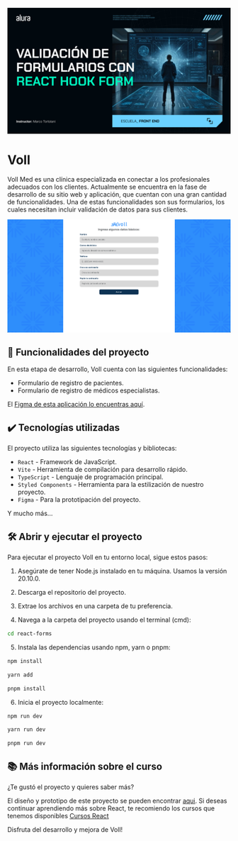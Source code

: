 ![Voll](thumb.webp)

# Voll

Voll Med es una clínica especializada en conectar a los profesionales adecuados con los clientes. Actualmente se encuentra en la fase de desarrollo de su sitio web y aplicación, que cuentan con una gran cantidad de funcionalidades. Una de estas funcionalidades son sus formularios, los cuales necesitan incluir validación de datos para sus clientes.

![Imagen de la aplicación de Voll](voll.png)

## 🔨 Funcionalidades del proyecto

En esta etapa de desarrollo, Voll cuenta con las siguientes funcionalidades:

- Formulario de registro de pacientes.
- Formulario de registro de médicos especialistas.

El [Figma de esta aplicación lo encuentras aquí](https://www.figma.com/design/7PQckiy1039gq2d7EYBMJJ/2137---Validaci%C3%B3n-de-formularios-con-React-Hook-Form?node-id=0-1&p=f&t=sNeieptLtn5KvORN-0).

## ✔️ Tecnologías utilizadas

El proyecto utiliza las siguientes tecnologías y bibliotecas:

- `React` - Framework de JavaScript.
- `Vite` - Herramienta de compilación para desarrollo rápido.
- `TypeScript` - Lenguaje de programación principal.
- `Styled Components` - Herramienta para la estilización de nuestro proyecto.
- `Figma` - Para la prototipación del proyecto.

Y mucho más...

## 🛠️ Abrir y ejecutar el proyecto

Para ejecutar el proyecto Voll en tu entorno local, sigue estos pasos:

1. Asegúrate de tener Node.js instalado en tu máquina. Usamos la versión 20.10.0.

2. Descarga el repositorio del proyecto.

3. Extrae los archivos en una carpeta de tu preferencia.

4. Navega a la carpeta del proyecto usando el terminal (cmd):

```bash
cd react-forms
```

5. Instala las dependencias usando npm, yarn o pnpm:

```bash
npm install
```

```bash
yarn add
```

```bash
pnpm install
```

6. Inicia el proyecto localmente:

```bash
npm run dev
```

```bash
yarn run dev
```

```bash
pnpm run dev
```

## 📚 Más información sobre el curso

¿Te gustó el proyecto y quieres saber más?

El diseño y prototipo de este proyecto se pueden encontrar [aqui](https://www.figma.com/design/7PQckiy1039gq2d7EYBMJJ/2137---Validaci%C3%B3n-de-formularios-con-React-Hook-Form?node-id=0-1&p=f&t=sNeieptLtn5KvORN-0). Si deseas continuar aprendiendo más sobre React, te recomiendo los cursos que tenemos disponibles [Cursos React](https://www.aluracursos.com/cursos-online-front-end)

Disfruta del desarrollo y mejora de Voll!
